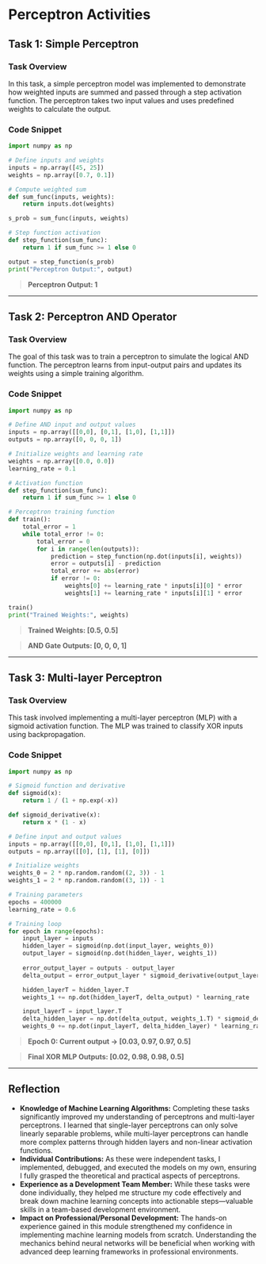 # Perceptron Activities

## Task 1: Simple Perceptron

### Task Overview
In this task, a simple perceptron model was implemented to demonstrate how weighted inputs are summed and passed through a step activation function. The perceptron takes two input values and uses predefined weights to calculate the output.

### Code Snippet
```python
import numpy as np

# Define inputs and weights
inputs = np.array([45, 25])
weights = np.array([0.7, 0.1])

# Compute weighted sum
def sum_func(inputs, weights):
    return inputs.dot(weights)

s_prob = sum_func(inputs, weights)

# Step function activation
def step_function(sum_func):
    return 1 if sum_func >= 1 else 0

output = step_function(s_prob)
print("Perceptron Output:", output)
```

> **Perceptron Output: 1**

---

## Task 2: Perceptron AND Operator

### Task Overview
The goal of this task was to train a perceptron to simulate the logical AND function. The perceptron learns from input-output pairs and updates its weights using a simple training algorithm.

### Code Snippet
```python
import numpy as np

# Define AND input and output values
inputs = np.array([[0,0], [0,1], [1,0], [1,1]])
outputs = np.array([0, 0, 0, 1])

# Initialize weights and learning rate
weights = np.array([0.0, 0.0])
learning_rate = 0.1

# Activation function
def step_function(sum_func):
    return 1 if sum_func >= 1 else 0

# Perceptron training function
def train():
    total_error = 1
    while total_error != 0:
        total_error = 0
        for i in range(len(outputs)):
            prediction = step_function(np.dot(inputs[i], weights))
            error = outputs[i] - prediction
            total_error += abs(error)
            if error != 0:
                weights[0] += learning_rate * inputs[i][0] * error
                weights[1] += learning_rate * inputs[i][1] * error

train()
print("Trained Weights:", weights)
```

> **Trained Weights: [0.5, 0.5]**

> **AND Gate Outputs: [0, 0, 0, 1]**

---

## Task 3: Multi-layer Perceptron

### Task Overview
This task involved implementing a multi-layer perceptron (MLP) with a sigmoid activation function. The MLP was trained to classify XOR inputs using backpropagation.

### Code Snippet
```python
import numpy as np

# Sigmoid function and derivative
def sigmoid(x):
    return 1 / (1 + np.exp(-x))

def sigmoid_derivative(x):
    return x * (1 - x)

# Define input and output values
inputs = np.array([[0,0], [0,1], [1,0], [1,1]])
outputs = np.array([[0], [1], [1], [0]])

# Initialize weights
weights_0 = 2 * np.random.random((2, 3)) - 1
weights_1 = 2 * np.random.random((3, 1)) - 1

# Training parameters
epochs = 400000
learning_rate = 0.6

# Training loop
for epoch in range(epochs):
    input_layer = inputs
    hidden_layer = sigmoid(np.dot(input_layer, weights_0))
    output_layer = sigmoid(np.dot(hidden_layer, weights_1))
    
    error_output_layer = outputs - output_layer
    delta_output = error_output_layer * sigmoid_derivative(output_layer)

    hidden_layerT = hidden_layer.T
    weights_1 += np.dot(hidden_layerT, delta_output) * learning_rate

    input_layerT = input_layer.T
    delta_hidden_layer = np.dot(delta_output, weights_1.T) * sigmoid_derivative(hidden_layer)
    weights_0 += np.dot(input_layerT, delta_hidden_layer) * learning_rate
```

> **Epoch 0: Current output -> [0.03, 0.97, 0.97, 0.5]**

> **Final XOR MLP Outputs: [0.02, 0.98, 0.98, 0.5]**

---

## Reflection

- **Knowledge of Machine Learning Algorithms:** Completing these tasks significantly improved my understanding of perceptrons and multi-layer perceptrons. I learned that single-layer perceptrons can only solve linearly separable problems, while multi-layer perceptrons can handle more complex patterns through hidden layers and non-linear activation functions.
- **Individual Contributions:** As these were independent tasks, I implemented, debugged, and executed the models on my own, ensuring I fully grasped the theoretical and practical aspects of perceptrons.
- **Experience as a Development Team Member:** While these tasks were done individually, they helped me structure my code effectively and break down machine learning concepts into actionable steps—valuable skills in a team-based development environment.
- **Impact on Professional/Personal Development:** The hands-on experience gained in this module strengthened my confidence in implementing machine learning models from scratch. Understanding the mechanics behind neural networks will be beneficial when working with advanced deep learning frameworks in professional environments.
